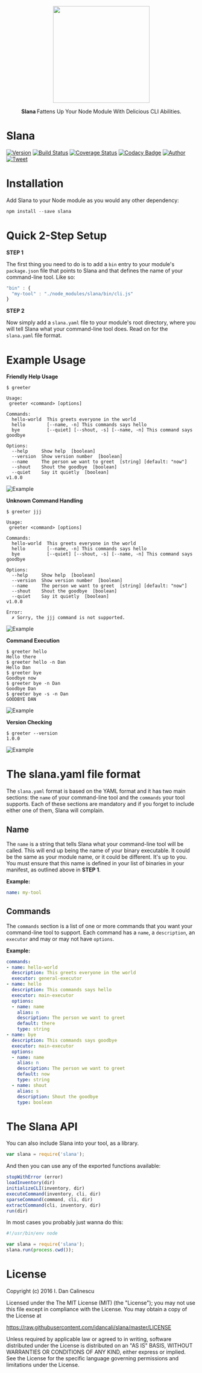 <p align="center">
  <a href="https://github.com/idancali/slana">
    <img height="256" src="https://raw.githubusercontent.com/idancali/slana/master/logo.png">
  </a>
  <p align="center"> <b> Slana </b> Fattens Up Your Node Module With Delicious CLI Abilities. </p>
</p>

# Slana

[![Version](https://img.shields.io/npm/v/slana.svg)](https://www.npmjs.com/package/slana)
[![Build Status](https://travis-ci.org/idancali/slana.svg?branch=master)](https://travis-ci.org/idancali/slana)
[![Coverage Status](https://coveralls.io/repos/github/idancali/slana/badge.svg?branch=master)](https://coveralls.io/github/idancali/slana?branch=master)
[![Codacy Badge](https://api.codacy.com/project/badge/Grade/0c0a4521514040f5aabfe6ca4b520bcb)](https://www.codacy.com/app/dancali/slana?utm_source=github.com&amp;utm_medium=referral&amp;utm_content=idancali/slana&amp;utm_campaign=Badge_Grade) [![Author](https://img.shields.io/badge/say%20hi-%40idancali-green.svg)](https://twitter.com/idancali) [![Tweet](https://img.shields.io/twitter/url/http/shields.io.svg?style=social)](https://twitter.com/intent/tweet?url=https%3A%2F%2Fgithub.com%2Fidancali%2Fsavor&via=idancali&text=Add%20more%20flavor%20to%20your%20Node%20module%20%28test%2C%20coverage%2C%20analysis%29.&hashtags=savor%2C%20opensource&)

# Installation

Add Slana to your Node module as you would any other dependency:

```javascript
npm install --save slana
```

# Quick 2-Step Setup

**STEP 1**

The first thing you need to do is to add a ```bin``` entry to your module's ```package.json``` file that points to Slana and that defines the name of your command-line tool. Like so:

```javascript
"bin" : {
  "my-tool" : "./node_modules/slana/bin/cli.js"
}
```

**STEP 2**

Now simply add a ```slana.yaml``` file to your module's root directory, where you will tell Slana what your command-line tool does. Read on for the ```slana.yaml``` file format.

# Example Usage

**Friendly Help Usage**

```
$ greeter

Usage:
 greeter <command> [options]

Commands:
  hello-world  This greets everyone in the world
  hello        [--name, -n] This commands says hello
  bye          [--quiet] [--shout, -s] [--name, -n] This command says goodbye

Options:
  --help     Show help  [boolean]
  --version  Show version number  [boolean]
  --name     The person we want to greet  [string] [default: "now"]
  --shout    Shout the goodbye  [boolean]
  --quiet    Say it quietly  [boolean]
v1.0.0
```

![Example](https://raw.githubusercontent.com/idancali/slana/master/examples/main.1.gif)

**Unknown Command Handling**

```
$ greeter jjj

Usage:
 greeter <command> [options]

Commands:
  hello-world  This greets everyone in the world
  hello        [--name, -n] This commands says hello
  bye          [--quiet] [--shout, -s] [--name, -n] This command says goodbye

Options:
  --help     Show help  [boolean]
  --version  Show version number  [boolean]
  --name     The person we want to greet  [string] [default: "now"]
  --shout    Shout the goodbye  [boolean]
  --quiet    Say it quietly  [boolean]
v1.0.0

Error:
  ✗ Sorry, the jjj command is not supported.

```

![Example](https://raw.githubusercontent.com/idancali/slana/master/examples/main.2.gif)

**Command Execution**

```
$ greeter hello
Hello there
$ greeter hello -n Dan
Hello Dan
$ greeter bye
Goodbye now
$ greeter bye -n Dan
Goodbye Dan
$ greeter bye -s -n Dan
GOODBYE DAN
```

![Example](https://raw.githubusercontent.com/idancali/slana/master/examples/main.3.gif)

**Version Checking**

```
$ greeter --version
1.0.0
```
![Example](https://raw.githubusercontent.com/idancali/slana/master/examples/main.4.gif)

# The slana.yaml file format

The ```slana.yaml``` format is based on the YAML format and it has two main sections: the ```name``` of your command-line tool and the ```commands``` your tool supports. Each of these sections are mandatory and if you forget to include either one of them, Slana will complain.

## Name

The ```name``` is a string that tells Slana what your command-line tool will be called. This will end up being the name of your binary executable. It could be the same as your module name, or it could be different. It's up to you. You must ensure that this name is defined in your list of binaries in your manifest, as outlined above in **STEP 1**.

**Example:**

```yaml
name: my-tool
```

## Commands

The ```commands``` section is a list of one or more commands that you want your command-line tool to support. Each command has a ```name```, a ```description```, an ```executor``` and may or may not have ```options```.

**Example:**

```yaml
commands:
- name: hello-world
  description: This greets everyone in the world
  executor: general-executor
- name: hello
  description: This commands says hello
  executor: main-executor
  options:
  - name: name
    alias: n
    description: The person we want to greet
    default: there
    type: string
- name: bye
  description: This commands says goodbye
  executor: main-executor
  options:
  - name: name
    alias: n
    description: The person we want to greet
    default: now
    type: string
  - name: shout
    alias: s
    description: Shout the goodbye
    type: boolean
```

# The Slana API

You can also include Slana into your tool, as a library.

```javascript
var slana = require('slana');
```

And then you can use any of the exported functions available:

```javascript
stopWithError (error)
loadInventory(dir)
initializeCLI(inventory, dir)
executeCommand(inventory, cli, dir)
sparseCommand(command, cli, dir)
extractCommand(cli, inventory, dir)
run(dir)
```

In most cases you probably just wanna do this:

```javascript
#!/usr/bin/env node

var slana = require('slana');
slana.run(process.cwd());
```

# License

Copyright (c) 2016 I. Dan Calinescu

 Licensed under the The MIT License (MIT) (the "License");
 you may not use this file except in compliance with the License.
 You may obtain a copy of the License at

 https://raw.githubusercontent.com/idancali/slana/master/LICENSE

 Unless required by applicable law or agreed to in writing, software
 distributed under the License is distributed on an "AS IS" BASIS,
 WITHOUT WARRANTIES OR CONDITIONS OF ANY KIND, either express or implied.
 See the License for the specific language governing permissions and
 limitations under the License.
